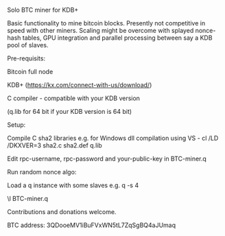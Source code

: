 Solo BTC miner for KDB+


Basic functionality to mine bitcoin blocks. Presently not competitive in speed with other miners. Scaling might be overcome with splayed nonce-hash tables, GPU integration and parallel processing between say a KDB pool of slaves.

Pre-requisits:

Bitcoin full node

KDB+ (https://kx.com/connect-with-us/download/)

C compiler - compatible with your KDB version

(q.lib for 64 bit if your KDB version is 64 bit)

Setup:

Compile C sha2 libraries e.g. for Windows dll compilation using VS - cl /LD  /DKXVER=3 sha2.c sha2.def q.lib  

Edit rpc-username, rpc-password and your-public-key in BTC-miner.q

Run random nonce algo:

Load a q instance with some slaves e.g. q -s 4

\l BTC-miner.q

Contributions and donations welcome.

BTC address: 3QDooeMV1iBuFVxWN5tL7ZqSgBQ4aJUmaq

